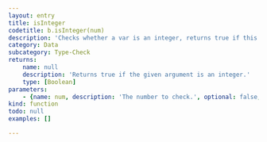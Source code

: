 ```yaml
---
layout: entry
title: isInteger
codetitle: b.isInteger(num)
description: 'Checks whether a var is an integer, returns true if this is the case.'
category: Data
subcategory: Type-Check
returns:
    name: null
    description: 'Returns true if the given argument is an integer.'
    type: [Boolean]
parameters:
    - {name: num, description: 'The number to check.', optional: false, type: [Object, String, Number, Boolean]}
kind: function
todo: null
examples: []

---
```

